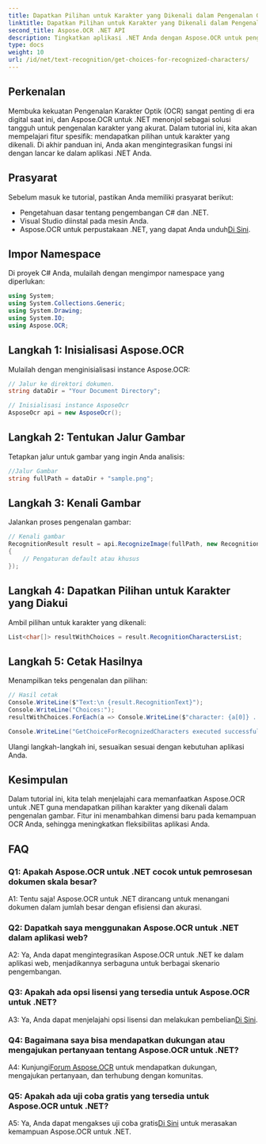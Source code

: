 ```yaml
---
title: Dapatkan Pilihan untuk Karakter yang Dikenali dalam Pengenalan Gambar OCR
linktitle: Dapatkan Pilihan untuk Karakter yang Dikenali dalam Pengenalan Gambar OCR
second_title: Aspose.OCR .NET API
description: Tingkatkan aplikasi .NET Anda dengan Aspose.OCR untuk pengenalan karakter yang akurat. Ikuti panduan langkah demi langkah kami untuk mengambil pilihan karakter yang dikenali dalam pengenalan gambar.
type: docs
weight: 10
url: /id/net/text-recognition/get-choices-for-recognized-characters/
---
```

## Perkenalan

Membuka kekuatan Pengenalan Karakter Optik (OCR) sangat penting di era digital saat ini, dan Aspose.OCR untuk .NET menonjol sebagai solusi tangguh untuk pengenalan karakter yang akurat. Dalam tutorial ini, kita akan mempelajari fitur spesifik: mendapatkan pilihan untuk karakter yang dikenali. Di akhir panduan ini, Anda akan mengintegrasikan fungsi ini dengan lancar ke dalam aplikasi .NET Anda.

## Prasyarat

Sebelum masuk ke tutorial, pastikan Anda memiliki prasyarat berikut:

- Pengetahuan dasar tentang pengembangan C# dan .NET.
- Visual Studio diinstal pada mesin Anda.
-  Aspose.OCR untuk perpustakaan .NET, yang dapat Anda unduh[Di Sini](https://releases.aspose.com/ocr/net/).

## Impor Namespace

Di proyek C# Anda, mulailah dengan mengimpor namespace yang diperlukan:

```csharp
using System;
using System.Collections.Generic;
using System.Drawing;
using System.IO;
using Aspose.OCR;
```

## Langkah 1: Inisialisasi Aspose.OCR

Mulailah dengan menginisialisasi instance Aspose.OCR:

```csharp
// Jalur ke direktori dokumen.
string dataDir = "Your Document Directory";

// Inisialisasi instance AsposeOcr
AsposeOcr api = new AsposeOcr();
```

## Langkah 2: Tentukan Jalur Gambar

Tetapkan jalur untuk gambar yang ingin Anda analisis:

```csharp
//Jalur Gambar
string fullPath = dataDir + "sample.png";
```

## Langkah 3: Kenali Gambar

Jalankan proses pengenalan gambar:

```csharp
// Kenali gambar
RecognitionResult result = api.RecognizeImage(fullPath, new RecognitionSettings
{
    // Pengaturan default atau khusus
});
```

## Langkah 4: Dapatkan Pilihan untuk Karakter yang Diakui

Ambil pilihan untuk karakter yang dikenali:

```csharp
List<char[]> resultWithChoices = result.RecognitionCharactersList;
```

## Langkah 5: Cetak Hasilnya

Menampilkan teks pengenalan dan pilihan:

```csharp
// Hasil cetak
Console.WriteLine($"Text:\n {result.RecognitionText}");
Console.WriteLine("Choices:");
resultWithChoices.ForEach(a => Console.WriteLine($"character: {a[0]} . Choices: {a[1]} {a[2]} {a[3]} {a[4]}"));

Console.WriteLine("GetChoiceForRecognizedCharacters executed successfully");
```

Ulangi langkah-langkah ini, sesuaikan sesuai dengan kebutuhan aplikasi Anda.

## Kesimpulan

Dalam tutorial ini, kita telah menjelajahi cara memanfaatkan Aspose.OCR untuk .NET guna mendapatkan pilihan karakter yang dikenali dalam pengenalan gambar. Fitur ini menambahkan dimensi baru pada kemampuan OCR Anda, sehingga meningkatkan fleksibilitas aplikasi Anda.

## FAQ

### Q1: Apakah Aspose.OCR untuk .NET cocok untuk pemrosesan dokumen skala besar?

A1: Tentu saja! Aspose.OCR untuk .NET dirancang untuk menangani dokumen dalam jumlah besar dengan efisiensi dan akurasi.

### Q2: Dapatkah saya menggunakan Aspose.OCR untuk .NET dalam aplikasi web?

A2: Ya, Anda dapat mengintegrasikan Aspose.OCR untuk .NET ke dalam aplikasi web, menjadikannya serbaguna untuk berbagai skenario pengembangan.

### Q3: Apakah ada opsi lisensi yang tersedia untuk Aspose.OCR untuk .NET?

 A3: Ya, Anda dapat menjelajahi opsi lisensi dan melakukan pembelian[Di Sini](https://purchase.aspose.com/buy).

### Q4: Bagaimana saya bisa mendapatkan dukungan atau mengajukan pertanyaan tentang Aspose.OCR untuk .NET?

 A4: Kunjungi[Forum Aspose.OCR](https://forum.aspose.com/c/ocr/16) untuk mendapatkan dukungan, mengajukan pertanyaan, dan terhubung dengan komunitas.

### Q5: Apakah ada uji coba gratis yang tersedia untuk Aspose.OCR untuk .NET?

 A5: Ya, Anda dapat mengakses uji coba gratis[Di Sini](https://releases.aspose.com/) untuk merasakan kemampuan Aspose.OCR untuk .NET.